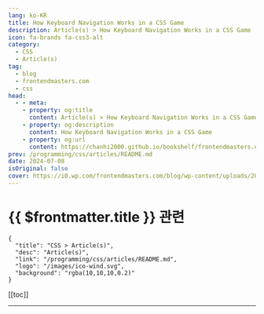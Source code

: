 ```yaml
---
lang: ko-KR
title: How Keyboard Navigation Works in a CSS Game
description: Article(s) > How Keyboard Navigation Works in a CSS Game
icon: fa-brands fa-css3-alt
category: 
  - CSS
  - Article(s)
tag: 
  - blog
  - frontendmasters.com
  - css
head:
  - - meta:
    - property: og:title
      content: Article(s) > How Keyboard Navigation Works in a CSS Game
    - property: og:description
      content: How Keyboard Navigation Works in a CSS Game
    - property: og:url
      content: https://chanhi2000.github.io/bookshelf/frontendmasters.com/how-keyboard-navigation-works-in-a-css-game.html
prev: /programming/css/articles/README.md
date: 2024-07-08
isOriginal: false
cover: https://i0.wp.com/frontendmasters.com/blog/wp-content/uploads/2024/07/Screenshot-2024-07-07-at-10.27.08%E2%80%AFAM.png?resize=1024%2C600&ssl=1
---
```


# {{ $frontmatter.title }} 관련

```component VPCard
{
  "title": "CSS > Article(s)",
  "desc": "Article(s)",
  "link": "/programming/css/articles/README.md",
  "logo": "/images/ico-wind.svg",
  "background": "rgba(10,10,10,0.2)"
}
```

[[toc]]

---

<SiteInfo
  name="How Keyboard Navigation Works in a CSS Game"
  desc="The navigation in this game works with the arrow keys, which is made possible with scroll driven animations, faked collision detection, and maintaining state with CSS custom properties."
  url="https://frontendmasters.com/blog/how-keyboard-navigation-works-in-a-css-game/"
  logo="https://frontendmasters.com/favicon.ico"
  preview="https://i0.wp.com/frontendmasters.com/blog/wp-content/uploads/2024/07/Screenshot-2024-07-07-at-10.27.08%E2%80%AFAM.png?resize=1024%2C600&ssl=1"/>

<!-- TODO: 작성 -->
